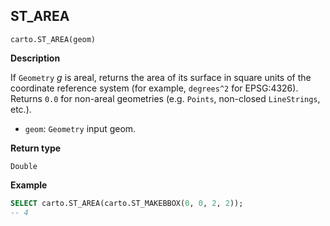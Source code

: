 ## ST_AREA

```sql:signature
carto.ST_AREA(geom)
```

**Description**

If `Geometry` _g_ is areal, returns the area of its surface in square units of the coordinate reference system (for example, `degrees^2` for EPSG:4326). Returns `0.0` for non-areal geometries (e.g. `Points`, non-closed `LineStrings`, etc.).

* `geom`: `Geometry` input geom.

**Return type**

`Double`

**Example**

```sql
SELECT carto.ST_AREA(carto.ST_MAKEBBOX(0, 0, 2, 2));
-- 4
```